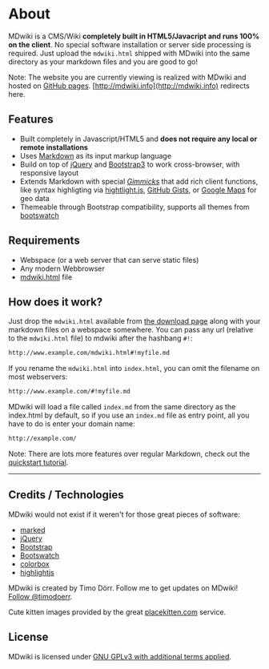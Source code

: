 # About

MDwiki is a CMS/Wiki __completely built in HTML5/Javacript and runs 100% on the client__. No special software installation or server side processing is required. Just upload the `mdwiki.html` shipped with MDwiki into the same directory as your markdown files and you are good to go!

Note: The website you are currently viewing is realized with MDwiki and hosted on [GitHub pages](http://pages.github.com/). [http://mdwiki.info](http://mdwiki.info) redirects here.

## Features

* Built completely in Javascript/HTML5 and __does not require any local or remote installations__
* Uses [Markdown][markdown] as its input markup language
* Build on top of [jQuery][jQuery] and [Bootstrap3][bootstrap] to work cross-browser, with responsive layout
* Extends Markdown with special [_Gimmicks_][gimmicks] that add rich client functions, like syntax highligting via [hightlight.js][highlightjs], [GitHub Gists][gists], or [Google Maps][maps] for geo data
* Themeable through Bootstrap compatibility, supports all themes from [bootswatch](http://www.bootswatch.com)

## Requirements

* Webspace (or a web server that can serve static files)
* Any modern Webbrowser
* [mdwiki.html][download] file

## How does it work?

Just drop the `mdwiki.html` available from [the download page][download] along with your markdown files on a webspace somewhere. You can pass any url (relative to the `mdwiki.html` file) to mdwiki after the hashbang `#!`:

```md
http://www.example.com/mdwiki.html#!myfile.md
```

If you rename the `mdwiki.html` into `index.html`, you can omit the filename on most webservers:

```md
http://www.example.com/#!myfile.md
```

MDwiki will load a file called `index.md` from the same directory as the index.html by default, so if you use an `index.md` file as entry point, all you have to do is enter your domain name:

```md
http://example.com/
```

Note: There are lots more features over regular Markdown, check out the [quickstart tutorial][quickstart].

***

## Credits / Technologies

MDwiki would not exist if it weren't for those great pieces of software:

* [marked][marked]
* [jQuery][jQuery]
* [Bootstrap][bootstrap]
* [Bootswatch][bootswatch]
* [colorbox][colorbox]
* [highlightjs][highlightjs]

MDwiki is created by Timo Dörr. Follow me to get updates on MDwiki! [Follow @timodoerr](http://www.twitter.com/timodoerr).

Cute kitten images provided by the great [placekitten.com] service.

[bootstrap]: http://www.getbootstrap.com
[bootswatch]: http://www.bootswatch.com
[colorbox]: http://www.jacklmoore.com/colorbox/
[download]: download.md
[gimmicks]: gimmicks.md
[gists]: https://gist.github.com/
[highlightjs]: http://softwaremaniacs.org/soft/highlight/en/
[jQuery]: http://www.jquery.org
[maps]: http://maps.google.com/
[markdown]: http://daringfireball.net/projects/markdown/
[marked]: https://github.com/chjj/marked
[placekitten.com]: http://www.placekitten.com/
[quickstart]: quickstart.md

## License

MDwiki is licensed under [GNU GPLv3 with additional terms applied][license].

[license]: https://github.com/Dynalon/mdwiki/blob/master/LICENSE.txt

